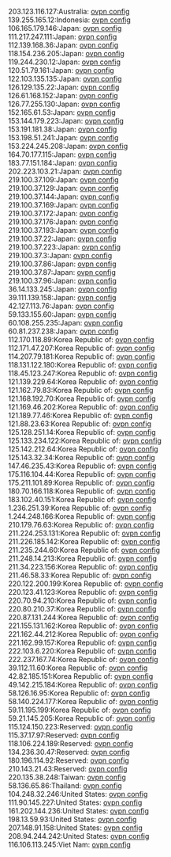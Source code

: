 203.123.116.127:Australia: [ovpn config](vpn/203_123_116_127.ovpn)  
139.255.165.12:Indonesia: [ovpn config](vpn/139_255_165_12.ovpn)  
106.165.179.146:Japan: [ovpn config](vpn/106_165_179_146.ovpn)  
111.217.247.111:Japan: [ovpn config](vpn/111_217_247_111.ovpn)  
112.139.168.36:Japan: [ovpn config](vpn/112_139_168_36.ovpn)  
118.154.236.205:Japan: [ovpn config](vpn/118_154_236_205.ovpn)  
119.244.230.12:Japan: [ovpn config](vpn/119_244_230_12.ovpn)  
120.51.79.161:Japan: [ovpn config](vpn/120_51_79_161.ovpn)  
122.103.135.135:Japan: [ovpn config](vpn/122_103_135_135.ovpn)  
126.129.135.22:Japan: [ovpn config](vpn/126_129_135_22.ovpn)  
126.61.168.152:Japan: [ovpn config](vpn/126_61_168_152.ovpn)  
126.77.255.130:Japan: [ovpn config](vpn/126_77_255_130.ovpn)  
152.165.61.53:Japan: [ovpn config](vpn/152_165_61_53.ovpn)  
153.144.179.223:Japan: [ovpn config](vpn/153_144_179_223.ovpn)  
153.191.181.38:Japan: [ovpn config](vpn/153_191_181_38.ovpn)  
153.198.51.241:Japan: [ovpn config](vpn/153_198_51_241.ovpn)  
153.224.245.208:Japan: [ovpn config](vpn/153_224_245_208.ovpn)  
164.70.177.115:Japan: [ovpn config](vpn/164_70_177_115.ovpn)  
183.77.151.184:Japan: [ovpn config](vpn/183_77_151_184.ovpn)  
202.223.103.21:Japan: [ovpn config](vpn/202_223_103_21.ovpn)  
219.100.37.109:Japan: [ovpn config](vpn/219_100_37_109.ovpn)  
219.100.37.129:Japan: [ovpn config](vpn/219_100_37_129.ovpn)  
219.100.37.144:Japan: [ovpn config](vpn/219_100_37_144.ovpn)  
219.100.37.169:Japan: [ovpn config](vpn/219_100_37_169.ovpn)  
219.100.37.172:Japan: [ovpn config](vpn/219_100_37_172.ovpn)  
219.100.37.176:Japan: [ovpn config](vpn/219_100_37_176.ovpn)  
219.100.37.193:Japan: [ovpn config](vpn/219_100_37_193.ovpn)  
219.100.37.22:Japan: [ovpn config](vpn/219_100_37_22.ovpn)  
219.100.37.223:Japan: [ovpn config](vpn/219_100_37_223.ovpn)  
219.100.37.3:Japan: [ovpn config](vpn/219_100_37_3.ovpn)  
219.100.37.86:Japan: [ovpn config](vpn/219_100_37_86.ovpn)  
219.100.37.87:Japan: [ovpn config](vpn/219_100_37_87.ovpn)  
219.100.37.96:Japan: [ovpn config](vpn/219_100_37_96.ovpn)  
36.14.133.245:Japan: [ovpn config](vpn/36_14_133_245.ovpn)  
39.111.139.158:Japan: [ovpn config](vpn/39_111_139_158.ovpn)  
42.127.113.76:Japan: [ovpn config](vpn/42_127_113_76.ovpn)  
59.133.155.60:Japan: [ovpn config](vpn/59_133_155_60.ovpn)  
60.108.255.235:Japan: [ovpn config](vpn/60_108_255_235.ovpn)  
60.81.237.238:Japan: [ovpn config](vpn/60_81_237_238.ovpn)  
112.170.118.89:Korea Republic of: [ovpn config](vpn/112_170_118_89.ovpn)  
112.171.47.207:Korea Republic of: [ovpn config](vpn/112_171_47_207.ovpn)  
114.207.79.181:Korea Republic of: [ovpn config](vpn/114_207_79_181.ovpn)  
118.131.122.180:Korea Republic of: [ovpn config](vpn/118_131_122_180.ovpn)  
118.45.123.247:Korea Republic of: [ovpn config](vpn/118_45_123_247.ovpn)  
121.139.229.64:Korea Republic of: [ovpn config](vpn/121_139_229_64.ovpn)  
121.162.79.83:Korea Republic of: [ovpn config](vpn/121_162_79_83.ovpn)  
121.168.192.70:Korea Republic of: [ovpn config](vpn/121_168_192_70.ovpn)  
121.169.46.202:Korea Republic of: [ovpn config](vpn/121_169_46_202.ovpn)  
121.189.77.46:Korea Republic of: [ovpn config](vpn/121_189_77_46.ovpn)  
121.88.23.63:Korea Republic of: [ovpn config](vpn/121_88_23_63.ovpn)  
125.128.251.14:Korea Republic of: [ovpn config](vpn/125_128_251_14.ovpn)  
125.133.234.122:Korea Republic of: [ovpn config](vpn/125_133_234_122.ovpn)  
125.142.212.64:Korea Republic of: [ovpn config](vpn/125_142_212_64.ovpn)  
125.143.32.34:Korea Republic of: [ovpn config](vpn/125_143_32_34.ovpn)  
147.46.235.43:Korea Republic of: [ovpn config](vpn/147_46_235_43.ovpn)  
175.116.104.44:Korea Republic of: [ovpn config](vpn/175_116_104_44.ovpn)  
175.211.101.89:Korea Republic of: [ovpn config](vpn/175_211_101_89.ovpn)  
180.70.166.118:Korea Republic of: [ovpn config](vpn/180_70_166_118.ovpn)  
183.102.40.151:Korea Republic of: [ovpn config](vpn/183_102_40_151.ovpn)  
1.236.251.39:Korea Republic of: [ovpn config](vpn/1_236_251_39.ovpn)  
1.244.248.166:Korea Republic of: [ovpn config](vpn/1_244_248_166.ovpn)  
210.179.76.63:Korea Republic of: [ovpn config](vpn/210_179_76_63.ovpn)  
211.224.253.131:Korea Republic of: [ovpn config](vpn/211_224_253_131.ovpn)  
211.226.185.142:Korea Republic of: [ovpn config](vpn/211_226_185_142.ovpn)  
211.235.244.60:Korea Republic of: [ovpn config](vpn/211_235_244_60.ovpn)  
211.248.14.213:Korea Republic of: [ovpn config](vpn/211_248_14_213.ovpn)  
211.34.223.156:Korea Republic of: [ovpn config](vpn/211_34_223_156.ovpn)  
211.46.58.33:Korea Republic of: [ovpn config](vpn/211_46_58_33.ovpn)  
220.122.200.199:Korea Republic of: [ovpn config](vpn/220_122_200_199.ovpn)  
220.123.41.123:Korea Republic of: [ovpn config](vpn/220_123_41_123.ovpn)  
220.70.94.210:Korea Republic of: [ovpn config](vpn/220_70_94_210.ovpn)  
220.80.210.37:Korea Republic of: [ovpn config](vpn/220_80_210_37.ovpn)  
220.87.131.244:Korea Republic of: [ovpn config](vpn/220_87_131_244.ovpn)  
221.155.131.162:Korea Republic of: [ovpn config](vpn/221_155_131_162.ovpn)  
221.162.44.212:Korea Republic of: [ovpn config](vpn/221_162_44_212.ovpn)  
221.162.99.157:Korea Republic of: [ovpn config](vpn/221_162_99_157.ovpn)  
222.103.6.220:Korea Republic of: [ovpn config](vpn/222_103_6_220.ovpn)  
222.237.167.74:Korea Republic of: [ovpn config](vpn/222_237_167_74.ovpn)  
39.112.11.60:Korea Republic of: [ovpn config](vpn/39_112_11_60.ovpn)  
42.82.185.151:Korea Republic of: [ovpn config](vpn/42_82_185_151.ovpn)  
49.142.215.184:Korea Republic of: [ovpn config](vpn/49_142_215_184.ovpn)  
58.126.16.95:Korea Republic of: [ovpn config](vpn/58_126_16_95.ovpn)  
58.140.224.177:Korea Republic of: [ovpn config](vpn/58_140_224_177.ovpn)  
59.11.195.199:Korea Republic of: [ovpn config](vpn/59_11_195_199.ovpn)  
59.21.145.205:Korea Republic of: [ovpn config](vpn/59_21_145_205.ovpn)  
115.124.150.223:Reserved: [ovpn config](vpn/115_124_150_223.ovpn)  
115.37.17.97:Reserved: [ovpn config](vpn/115_37_17_97.ovpn)  
118.106.224.189:Reserved: [ovpn config](vpn/118_106_224_189.ovpn)  
134.236.30.47:Reserved: [ovpn config](vpn/134_236_30_47.ovpn)  
180.196.114.92:Reserved: [ovpn config](vpn/180_196_114_92.ovpn)  
210.143.21.43:Reserved: [ovpn config](vpn/210_143_21_43.ovpn)  
220.135.38.248:Taiwan: [ovpn config](vpn/220_135_38_248.ovpn)  
58.136.65.86:Thailand: [ovpn config](vpn/58_136_65_86.ovpn)  
104.248.32.246:United States: [ovpn config](vpn/104_248_32_246.ovpn)  
111.90.145.227:United States: [ovpn config](vpn/111_90_145_227.ovpn)  
161.202.144.236:United States: [ovpn config](vpn/161_202_144_236.ovpn)  
198.13.59.93:United States: [ovpn config](vpn/198_13_59_93.ovpn)  
207.148.91.158:United States: [ovpn config](vpn/207_148_91_158.ovpn)  
208.94.244.242:United States: [ovpn config](vpn/208_94_244_242.ovpn)  
116.106.113.245:Viet Nam: [ovpn config](vpn/116_106_113_245.ovpn)  
